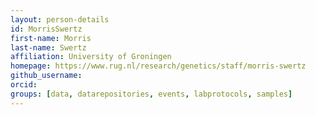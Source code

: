 ```yaml
---
layout: person-details
id: MorrisSwertz
first-name: Morris
last-name: Swertz
affiliation: University of Groningen
homepage: https://www.rug.nl/research/genetics/staff/morris-swertz
github_username:
orcid:
groups: [data, datarepositories, events, labprotocols, samples]
---
```

